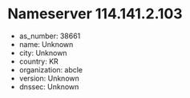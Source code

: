 # Nameserver 114.141.2.103

* as_number: 38661
* name: Unknown
* city: Unknown
* country: KR
* organization: abcle
* version: Unknown
* dnssec: Unknown
